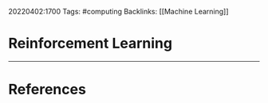20220402:1700
Tags: #computing 
Backlinks: [[Machine Learning]]
# Reinforcement Learning




---
# References